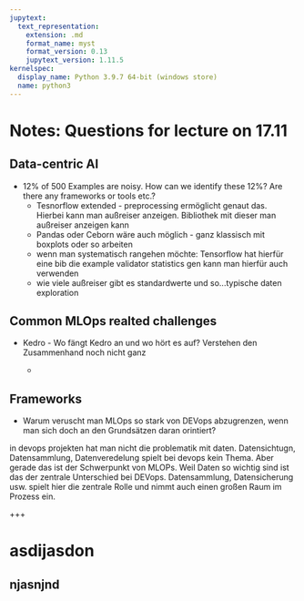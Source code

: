 ```yaml
---
jupytext:
  text_representation:
    extension: .md
    format_name: myst
    format_version: 0.13
    jupytext_version: 1.11.5
kernelspec:
  display_name: Python 3.9.7 64-bit (windows store)
  name: python3
---
```


# Notes: Questions for lecture on 17.11

## Data-centric AI

- 12% of 500 Examples are noisy. How can we identify these 12%? Are there any frameworks or tools etc.?
  - Tesnorflow extended - preprocessing ermöglicht genaut das. Hierbei kann man außreiser anzeigen. Bibliothek mit dieser man außreiser anzeigen kann 
  - Pandas oder Ceborn wäre auch möglich - ganz klassisch mit boxplots oder so arbeiten
  - wenn man systematisch rangehen möchte: Tensorflow hat hierfür eine bib die example validator statistics gen kann man hierfür auch verwenden
  - wie viele außreiser gibt es standardwerte und so...typische daten exploration 

## Common MLOps realted challenges

- Kedro - Wo fängt Kedro an und wo hört es auf? Verstehen den Zusammenhand noch nicht ganz 
  
  - 

## Frameworks

- Warum veruscht man MLOps so stark von DEVops abzugrenzen, wenn man sich doch an den Grundsätzen daran orintiert? 

in devops projekten hat man nicht die problematik mit daten. Datensichtugn, Datensammlung, Datenveredelung spielt bei devops kein Thema. Aber gerade das ist der Schwerpunkt von MLOPs. Weil Daten so wichtig sind ist das der zentrale Unterschied bei DEVops. Datensammlung, Datensicherung usw. spielt hier die zentrale Rolle und nimmt auch einen großen Raum im Prozess ein. 

+++

# asdijasdon

## njasnjnd
